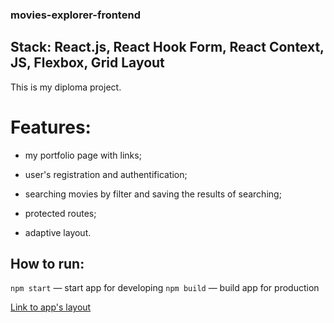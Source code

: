 ### movies-explorer-frontend

## Stack: React.js, React Hook Form, React Context, JS, Flexbox, Grid Layout

This is my diploma project.

# Features:

- my portfolio page with links;

- user's registration and authentification;

- searching movies by filter and saving the results of searching;

- protected routes;

- adaptive layout.

## How to run:

`npm start` — start app for developing
`npm build` — build app for production

[Link to app's layout](https://disk.yandex.ru/d/Nkhbi_rC_nYAYA)
